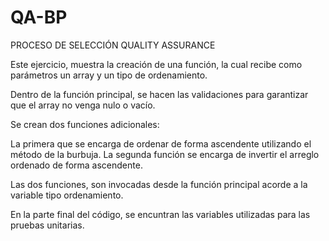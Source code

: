 # QA-BP
PROCESO DE SELECCIÓN QUALITY ASSURANCE

Este ejercicio, muestra la creación de una función, la cual recibe como parámetros un array y un tipo de ordenamiento.

Dentro de la función principal, se hacen las validaciones para garantizar que el array no venga nulo o vacío.

Se crean dos funciones adicionales:

La primera que se encarga de ordenar de forma ascendente utilizando el método de la burbuja.
La segunda función se encarga de invertir el arreglo ordenado de forma ascendente.

Las dos funciones, son invocadas desde la función principal acorde a la variable tipo ordenamiento.

En la parte final del código, se encuntran las variables utilizadas para las pruebas unitarias.
